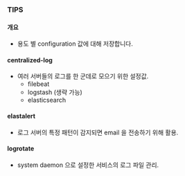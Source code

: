 ### TIPS

#### 개요
- 용도 별 configuration 값에 대해 저장합니다. 

#### centralized-log
- 여러 서버들의 로그를 한 군데로 모으기 위한 설정값.
  - filebeat
  - logstash (생략 가능)
  - elasticsearch 

#### elastalert
- 로그 서버의 특정 패턴이 감지되면 email 을 전송하기 위해 활용. 

#### logrotate
- system daemon 으로 설정한 서비스의 로그 파일 관리. 

